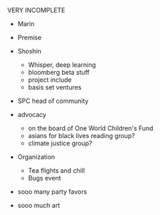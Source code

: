VERY INCOMPLETE

- Marin
- Premise
- Shoshin
    - Whisper, deep learning
    - bloomberg beta stuff
    - project include
    - basis set ventures
- SPC head of community
- advocacy
  - on the board of One World Children's Fund
  - asians for black lives reading group?
  - climate justice group?


- Organization
    - Tea flights and chill
    - Bugs event

- sooo many party favors
- sooo much art
